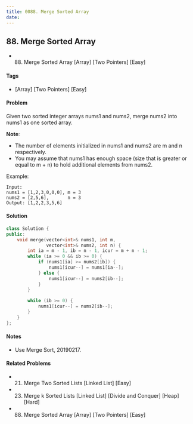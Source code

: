 ```yaml
---
title: 0088. Merge Sorted Array
date: 
---
```


## 88. Merge Sorted Array
- 88. Merge Sorted Array [Array] [Two Pointers] [Easy]

#### Tags
- [Array] [Two Pointers] [Easy]

#### Problem
Given two sorted integer arrays nums1 and nums2, merge nums2 into nums1 as one sorted array.

**Note**:

- The number of elements initialized in nums1 and nums2 are m and n respectively.
- You may assume that nums1 has enough space (size that is greater or equal to m + n) to hold additional elements from nums2.

Example:

    Input:
    nums1 = [1,2,3,0,0,0], m = 3
    nums2 = [2,5,6],       n = 3
    Output: [1,2,2,3,5,6]

#### Solution
``` C++
class Solution {
public:
    void merge(vector<int>& nums1, int m, 
               vector<int>& nums2, int n) {
        int ia = m - 1, ib = n - 1, icur = m + n - 1;
        while (ia >= 0 && ib >= 0) {
            if (nums1[ia] >= nums2[ib]) {
                nums1[icur--] = nums1[ia--];
            } else {
                nums1[icur--] = nums2[ib--];
            }
        }
        
        while (ib >= 0) {
            nums1[icur--] = nums2[ib--];
        }
    }
};
```

#### Notes
- Use Merge Sort, 20190217.

#### Related Problems
- 21. Merge Two Sorted Lists [Linked List] [Easy]
- 23. Merge k Sorted Lists [Linked List] [Divide and Conquer] [Heap] [Hard]
- 88. Merge Sorted Array [Array] [Two Pointers] [Easy]
